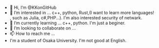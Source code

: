 - 👋 Hi, I’m @KKonGitHub
- 👀 I’m interested in ... c++, python, Rust,(I want to learn more languages! , such as Julia, c#,PHP...). I'm also interested security of netwark.
- 🌱 I’m currently learning ... c++, python. I'm just a beginer.
- 💞️ I’m looking to collaborate on ...
- 📫 How to reach me ...
- I'm a student of Osaka University. I'm not good at English.

<!---
KKonGitHub/KKonGitHub is a ✨ special ✨ repository because its `README.md` (this file) appears on your GitHub profile.
You can click the Preview link to take a look at your changes.
--->
